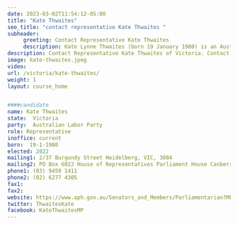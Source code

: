 ```yaml
---
date: 2023-03-02T11:54:12-05:00
title: "Kate Thwaites"
seo_title: "contact representative Kate Thwaites "
subheader:
     greeting: Contact Representative Kate Thwaites
     description: Kate Lynne Thwaites (born 19 January 1980) is an Australian politician. She is a member of the Australian Labor Party (ALP) and has been a member of the House of Representatives since the 2019 federal election, representing the Division of Jagajaga in Victoria. She was a journalist and public servant before entering parliament.
description: Contact Representative Kate Thwaites of Victoria. Contact information for Kate Thwaites includes email address, phone number, and mailing address.
image: kate-thwaites.jpeg
video:
url: /victoria/kate-thwaites/
weight: 1
layout: course_home


####candidate
name: Kate Thwaites
state:	Victoria
party:	Australian Labor Party
role: Representative
inoffice: current
born:  19-1-1980
elected: 2022
mailing1: 2/37 Burgundy Street Heidelberg, VIC, 3084
mailing2: PO Box 6022 House of Representatives Parliament House Canberra ACT 2600
phone1:	(03) 9459 1411
phone2: (02) 6277 4305
fax1:
fax2:
website: https://www.aph.gov.au/Senators_and_Members/Parliamentarian?MPID=282212
twitter: ThwaitesKate
facebook: KateThwaitesMP
---
```

